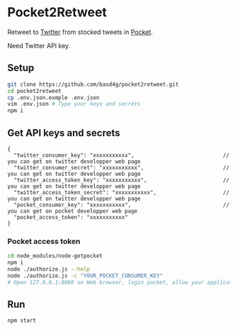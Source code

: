 # Pocket2Retweet

Retweet to [Twitter](https://twitter.com) from stocked tweets in [Pocket](https://getpocket.com/).

Need Twitter API key.

## Setup

```sh
git clone https://github.com/basd4g/pocket2retweet.git
cd pocket2retweet
cp .env.json.exmple .env.json
vim .env.json # Type your keys and secrets
npm i
```

## Get API keys and secrets

```.env.json.example
{
  "twitter_consumer_key": "xxxxxxxxxxx",                            // you can get on twitter developper web page
  "twitter_consumer_secret": "xxxxxxxxxxx",                         // you can get on twitter developper web page
  "twitter_access_token_key": "xxxxxxxxxxx",                        // you can get on twitter developper web page
  "twitter_access_token_secret": "xxxxxxxxxxx",                     // you can get on twitter developper web page
  "pocket_consumer_key": "xxxxxxxxxxx",                             // you can get on pocket developper web page
  "pocket_access_token": "xxxxxxxxxxx"
}
```

### Pocket access token

```sh
cd node_modules/node-getpocket
npm i
node ./authorize.js --help
node ./authorize.js -c "YOUR_POCKET_CONSUMER_KEY"
# Open 127.0.0.1:8080 on Web browser, login pocket, allow your application, and memo your access token.
```

## Run

```sh
npm start
```
